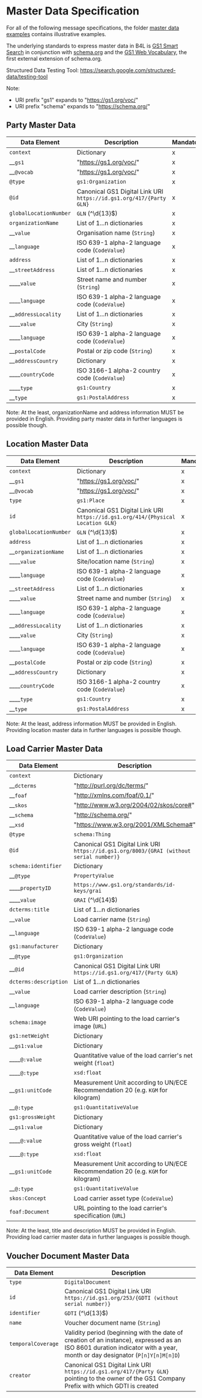 # Master Data Specification

For all of the following message specifications, the folder [master data examples](masterDataExamples) contains illustrative examples.

The underlying standards to express master data in B4L is [GS1 Smart Search](https://www.gs1.org/standards/gs1-smartsearch/1-6) in conjunction with [schema.org](https://schema.org/) and the [GS1 Web Vocabulary](https://www.gs1.org/gs1-web-vocabulary), the first external extension of schema.org.

Structured Data Testing Tool: https://search.google.com/structured-data/testing-tool

Note:
* URI prefix "gs1" expands to "https://gs1.org/voc/"
* URI prefix "schema" expands to "https://schema.org/"

## Party Master Data

| Data Element | Description | Mandatory |
| --- | --- | --- |
| `context` | Dictionary | x |
| __`gs1` | "https://gs1.org/voc/" | x |
| __`@vocab` | "https://gs1.org/voc/" | x |
| `@type` | `gs1:Organization` | x |
| `@id` | Canonical GS1 Digital Link URI `https://id.gs1.org/417/{Party GLN}` | x |
| `globalLocationNumber` | `GLN` (^\d{13}$) | x |
| `organizationName` | List of 1...n dictionaries | x |
| __`value` | Organisation name (`String`) | x |
| __`language` | ISO 639-1 alpha-2 language code (`CodeValue`) | x |
| `address` | List of 1...n dictionaries | x |
| __`streetAddress` | List of 1...n dictionaries | x |
| ____`value` | Street name and number (`String`) | x |
| ____`language` | ISO 639-1 alpha-2 language code (`CodeValue`) | x |
| __`addressLocality` | List of 1...n dictionaries | x |
| ____`value` | City (`String`) | x |
| ____`language` | ISO 639-1 alpha-2 language code (`CodeValue`) | x |
| __`postalCode` | Postal or zip code  (`String`) | x |
| __`addressCountry` | Dictionary | x |
| ____`countryCode` | ISO 3166-1 alpha-2 country code (`CodeValue`) | x |
| ____`type` | `gs1:Country` | x |
| __`type` | `gs1:PostalAddress` | x |

Note: At the least, organizationName and address information MUST be provided in English. Providing party master data in further languages is possible though.

## Location Master Data

| Data Element | Description | Mandatory |
| --- | --- | --- |
| `context` | Dictionary | x |
| __`gs1` | "https://gs1.org/voc/" | x |
| __`@vocab` | "https://gs1.org/voc/" | x |
| `type` | `gs1:Place` | x |
| `id` | Canonical GS1 Digital Link URI `https://id.gs1.org/414/{Physical Location GLN}` | x |
| `globalLocationNumber` | `GLN` (^\d{13}$) | x |
| `address` | List of 1...n dictionaries | x |
| __`organizationName` | List of 1...n dictionaries | x |
| ____`value` | Site/location name (`String`) | x |
| ____`language` | ISO 639-1 alpha-2 language code (`CodeValue`) | x |
|  __`streetAddress` | List of 1...n dictionaries | x |
|  ____`value` | Street name and number (`String`) | x |
|  ____`language` | ISO 639-1 alpha-2 language code (`CodeValue`) | x |
|  __`addressLocality` | List of 1...n dictionaries | x |
|  ____`value` | City (`String`) | x |
|  ____`language` | ISO 639-1 alpha-2 language code (`CodeValue`) | x |
|  __`postalCode` | Postal or zip code  (`String`) | x |
|  __`addressCountry` | Dictionary | x |
|  ____`countryCode` | ISO 3166-1 alpha-2 country code (`CodeValue`) | x |
|  ____`type` | `gs1:Country` | x |
|  __`type` | `gs1:PostalAddress` | x |

Note: At the least, address information MUST be provided in English. Providing location master data in further languages is possible though.

## Load Carrier Master Data

| Data Element | Description | Mandatory |
| --- | --- | --- |
| `context` | Dictionary | x |
| __`dcterms` | "http://purl.org/dc/terms/" | x |
| __`foaf` | "http://xmlns.com/foaf/0.1/" | x |
| __`skos` | "http://www.w3.org/2004/02/skos/core#" | x |
| __`schema` | "http://schema.org/" | x |
| __`xsd` | "https://www.w3.org/2001/XMLSchema#" | x |
| `@type` | `schema:Thing` | x |
| `@id` | Canonical GS1 Digital Link URI `https://id.gs1.org/8003/{GRAI (without serial number)}` | x |
| `schema:identifier` | Dictionary | x |
| __`@type` | `PropertyValue` | x |
| ____`propertyID` | `https://www.gs1.org/standards/id-keys/grai` | x |
| ____`value` | `GRAI` (^\d{14}$) | x |
| `dcterms:title` | List of 1...n dictionaries | x |
|  __`value` | Load carrier name (`String`)  | x |
|  __`language` | ISO 639-1 alpha-2 language code (`CodeValue`) | x |
| `gs1:manufacturer` | Dictionary | TBD |
| __`@type` | `gs1:Organization` |  |
| __`@id` | Canonical GS1 Digital Link URI `https://id.gs1.org/417/{Party GLN}` |  |
| `dcterms:description` | List of 1...n dictionaries | x |
|  __`value` | Load carrier description (`String`)  | x |
|  __`language` | ISO 639-1 alpha-2 language code (`CodeValue`) | x |
| `schema:image` | Web URI pointing to the load carrier's image (`URL`) | TBD |
| `gs1:netWeight` | Dictionary | TBD |
| __`gs1:value` | Dictionary |   |
| ____`@:value` | Quantitative value of the load carrier's net weight (`float`) |
| ____`@:type` | `xsd:float` |   |
| __`gs1:unitCode` | Measurement Unit according to UN/ECE Recommendation 20 (e.g. `KGM` for kilogram) |  |
| __`@:type` | `gs1:QuantitativeValue` |  |
| `gs1:grossWeight` | Dictionary | TBD |
| __`gs1:value` | Dictionary |   |
| ____`@:value` | Quantitative value of the load carrier's gross weight (`float`) |
| ____`@:type` | `xsd:float` |  |
| __`gs1:unitCode` | Measurement Unit according to UN/ECE Recommendation 20 (e.g. `KGM` for kilogram) |  |
| __`@:type` | `gs1:QuantitativeValue` |  |
| `skos:Concept` | Load carrier asset type (`CodeValue`) | x |
| `foaf:Document` | URL pointing to the load carrier's specification (`URL`) | TBD |

Note: At the least, title and description MUST be provided in English. Providing load carrier master data in further languages is possible though.

## Voucher Document Master Data

| Data Element | Description |
| --- | -- |
| `type` | `DigitalDocument` |
| `id` | Canonical GS1 Digital Link URI `https://id.gs1.org/253/{GDTI (without serial number)}` |
| `identifier` | `GDTI` (^\d{13}$) |
| `name` | Voucher document name (`String`) |
| `temporalCoverage` | Validity period (beginning with the date of creation of an instance), expressed as an ISO 8601 duration indicator with a year, month or day designator (`P[n]Y[n]M[n]D`) |
| `creator` | Canonical GS1 Digital Link URI `https://id.gs1.org/417/{Party GLN}` pointing to the owner of the GS1 Company Prefix with which GDTI is created |
